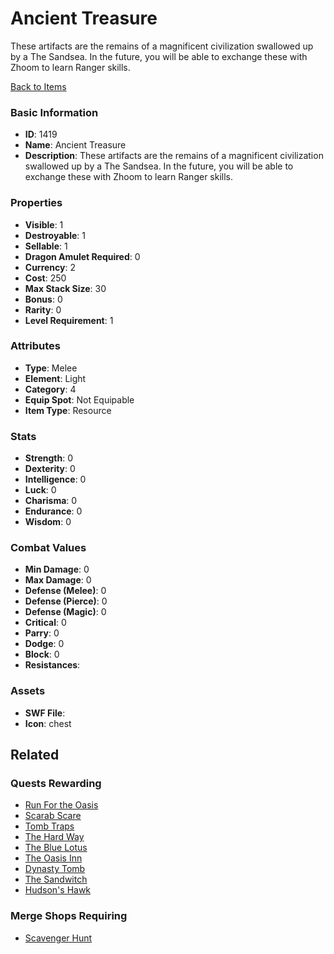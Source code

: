 # Ancient Treasure

These artifacts are the remains of a magnificent civilization swallowed up by a The Sandsea. In the future, you will be able to exchange these with Zhoom to learn Ranger skills.

[Back to Items](../items.md)

### Basic Information

- **ID**: 1419
- **Name**: Ancient Treasure
- **Description**: These artifacts are the remains of a magnificent civilization swallowed up by a The Sandsea. In the future, you will be able to exchange these with Zhoom to learn Ranger skills.

### Properties

- **Visible**: 1
- **Destroyable**: 1
- **Sellable**: 1
- **Dragon Amulet Required**: 0
- **Currency**: 2
- **Cost**: 250
- **Max Stack Size**: 30
- **Bonus**: 0
- **Rarity**: 0
- **Level Requirement**: 1

### Attributes

- **Type**: Melee
- **Element**: Light
- **Category**: 4
- **Equip Spot**: Not Equipable
- **Item Type**: Resource

### Stats

- **Strength**: 0
- **Dexterity**: 0
- **Intelligence**: 0
- **Luck**: 0
- **Charisma**: 0
- **Endurance**: 0
- **Wisdom**: 0

### Combat Values

- **Min Damage**: 0
- **Max Damage**: 0
- **Defense (Melee)**: 0
- **Defense (Pierce)**: 0
- **Defense (Magic)**: 0
- **Critical**: 0
- **Parry**: 0
- **Dodge**: 0
- **Block**: 0
- **Resistances**: 

### Assets

- **SWF File**: 
- **Icon**: chest

## Related

### Quests Rewarding

- [Run For the Oasis](../quests/195-run-for-the-oasis.md)
- [Scarab Scare](../quests/196-scarab-scare.md)
- [Tomb Traps](../quests/197-tomb-traps.md)
- [The Hard Way](../quests/200-the-hard-way.md)
- [The Blue Lotus](../quests/201-the-blue-lotus.md)
- [The Oasis Inn](../quests/203-the-oasis-inn.md)
- [Dynasty Tomb](../quests/204-dynasty-tomb.md)
- [The Sandwitch](../quests/210-the-sandwitch.md)
- [Hudson's Hawk](../quests/211-hudson-s-hawk.md)

### Merge Shops Requiring

- [Scavenger Hunt](../merge-shops/40-scavenger-hunt.md)

